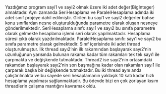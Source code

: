 Yazdığımız program sayi1 ve sayi2 olmak üzere iki adet değer(BigInteger) almaktadır. Aynı zamanda SeriHesaplama ve ParalelHesaplama adında iki adet sınıf projeye dahil edilmiştir. Girilen bu sayi1 ve sayi2 değerler bahse konu sınıflardan nesne oluşturulduğunda parametre olarak oluşan nesneye gönderilmektedir.
SeriHesaplama sınıfı: sayı1 ve sayı2 bu sınıfa parametre olarak gelmekte hesaplama işlemi seri olarak yapılmaktadır. Hesaplama süresi çıktı olarak yazdırılmaktadır.
ParalelHesaplama sınıfı: sayı1 ve sayı2 bu sınıfa parametre olarak gelmektedir. Sınıf içerisinde iki adet thread oluşturulmuştur. İlk thread sayı2’nin ilk rakamından başlayarak sayı2’nin uzunluğunun yarısında bulunan rakama kadar tüm rakamları tek tek sayı1 ile çarpmakta ve değişkende tutmaktadır. Thread2 ise sayı2’nin ortasındaki rakamdan başlayarak sayı2’nin son başmağına kadar olan rakamları sayı1 ile çarparak başka bir değişkende tutmaktadır. Bu iki thread aynı anda çalıştırılmakta ve bu sayede seri hesaplamanın yaklaşık 10 katı kadar hızlı hesaplama yapılması sağlanmaktadır.
Bu ödevde bizi en çok zorlayan kısım threadlerin çalışma mantığını kavramak oldu.
